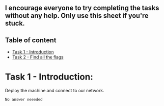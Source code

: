 ## I encourage everyone to try completing the tasks without any help. Only use this sheet if you're stuck.

## Table of content
- [Task 1 - Introduction](#task-1---Introduction)
- [Task 2 - Find all the flags](#task-2---Flags)

# Task 1 - Introduction:
Deploy the machine and connect to our network. 
```
No answer neeeded
```
